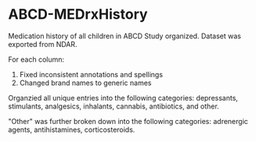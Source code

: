 # ABCD-MEDrxHistory
Medication history of all children in ABCD Study organized. Dataset was exported from NDAR.

For each column:
1. Fixed inconsistent annotations and spellings
2. Changed brand names to generic names

Organzied all unique entries into the following categories: depressants, stimulants, analgesics, inhalants, cannabis, antibiotics, and other. 

"Other" was further broken down into the following categories: adrenergic agents, antihistamines, corticosteroids.
